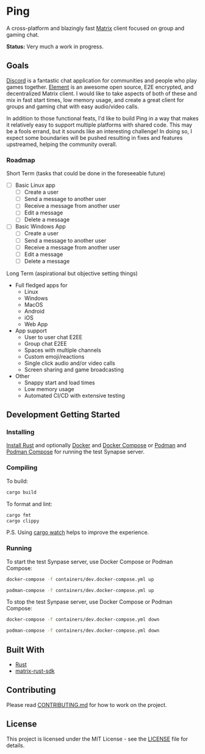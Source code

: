 # Ping

A cross-platform and blazingly fast [Matrix](https://matrix.org/) client focused on group and gaming chat.

**Status:** Very much a work in progress.

## Goals

[Discord](https://discord.com/) is a fantastic chat application for communities and people who play games together. [Element](https://element.io/) is an awesome open source, E2E encrypted, and decentralized Matrix client. I would like to take aspects of both of these and mix in fast start times, low memory usage, and create a great client for groups and gaming chat with easy audio/video calls.

In addition to those functional feats, I'd like to build Ping in a way that makes it relatively easy to support multiple platforms with shared code. This may be a fools errand, but it sounds like an interesting challenge! In doing so, I expect some boundaries will be pushed resulting in fixes and features upstreamed, helping the community overall.

### Roadmap

Short Term (tasks that could be done in the foreseeable future)
- [ ] Basic Linux app
    - [ ] Create a user
    - [ ] Send a message to another user
    - [ ] Receive a message from another user
    - [ ] Edit a message
    - [ ] Delete a message
- [ ] Basic Windows App
    - [ ] Create a user
    - [ ] Send a message to another user
    - [ ] Receive a message from another user
    - [ ] Edit a message
    - [ ] Delete a message

Long Term (aspirational but objective setting things)
- Full fledged apps for
    - Linux
    - Windows
    - MacOS
    - Android
    - iOS
    - Web App
- App support
    - User to user chat E2EE
    - Group chat E2EE
    - Spaces with multiple channels
    - Custom emoji/reactions
    - Single click audio and/or video calls
    - Screen sharing and game broadcasting
- Other
    - Snappy start and load times
    - Low memory usage
    - Automated CI/CD with extensive testing

## Development Getting Started

### Installing

[Install Rust](https://www.rust-lang.org/tools/install) and optionally [Docker](https://docs.docker.com/engine/install/) and [Docker Compose](https://docs.docker.com/compose/install/) or [Podman](https://podman.io/getting-started/installation.html) and [Podman Compose](https://github.com/containers/podman-compose) for running the test Synapse server.

### Compiling

To build:

```bash
cargo build
```

To format and lint:

```bash
cargo fmt
cargo clippy
```

P.S. Using [cargo watch](https://github.com/passcod/cargo-watch) helps to improve the experience.

### Running

To start the test Synpase server, use Docker Compose or Podman Compose:

```bash
docker-compose -f containers/dev.docker-compose.yml up

podman-compose -f containers/dev.docker-compose.yml up
```

To stop the test Synpase server, use Docker Compose or Podman Compose:

```bash
docker-compose -f containers/dev.docker-compose.yml down

podman-compose -f containers/dev.docker-compose.yml down
```

<!-- ### Testing -->

## Built With

- [Rust](https://www.rust-lang.org/)
- [matrix-rust-sdk](https://github.com/matrix-org/matrix-rust-sdk)

## Contributing

Please read [CONTRIBUTING.md](CONTRIBUTING.md) for how to work on the project.

## License

This project is licensed under the MIT License - see the [LICENSE](LICENSE) file for details.
